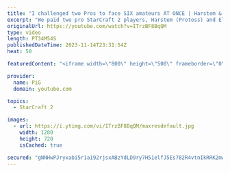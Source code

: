 ```yaml
---
title: "I challenged two Pros to face SIX amateurs AT ONCE | Harstem & Elazer - StarCraft 2"
excerpt: "We paid two pro StarCraft 2 players, Harstem (Protoss) and Elazer (Zerg), to face teams of low level noobs. Can they defeat 4 Diamond players? How about 5 Platinum players? What about 6 Gold league players?  -- 🐷 Second Channel for Learning StarCraft 2: https://www.youtube.com/c/PiGRandom 🐷 Third Channel"
originalUrl: https://youtube.com/watch?v=ITrzBF8BqQM
type: video
length: PT34M54S
publishedDateTime: 2023-11-14T23:31:54Z
heat: 50

featuredContent: "<iframe width=\"800\" height=\"500\" frameborder=\"0\" src=\"https://www.youtube.com/embed/ITrzBF8BqQM\" allow=\"accelerometer; autoplay; encrypted-media; gyroscope; picture-in-picture\" allowfullscreen></iframe>"

provider:
  name: PiG
  domain: youtube.com

topics:
  - StarCraft 2

images:
  - url: https://i.ytimg.com/vi/ITrzBF8BqQM/maxresdefault.jpg
    width: 1280
    height: 720
    isCached: true

secured: "gNNHwPJryxabi5r1a192rjsxABzYdLD9ry7H51elfJ5Es782R4vtnIkRRK2mw97PBqFnyeRBdjsW9LKqPnFlnf1uNteeFqEqtkTOpcG22j1cQI/vMOyuiNiPRnIh4QQ1wvy8L4EXLjfZI9vzCD8hVKUvH/mRuZu2DftHCQldN+i8qxsvSp3ZzmgwJzJibQdrvka27ETRXzJ06Q4Jk4NymQIa0MKEJiqYUC4/3WRGC0CEbQL/UhgTpu8wwTiFdZpi2gz98OTDjLAZ5R4EvbLEQC7q2PhSXOPMVIimKeSANz3U7+/YCKCx9H3D4BYz7g30KLv2QIyTeNDzuKc9VZkNIyMiEmV0Mg60jT7QfSh3Gwaahcwzsd1T+vXECOW311zpZeBIbz33XG6buDdHCANluoHBpANpW/QWep6xRSD70uY=;CH4Kb7LI0jrVPKFDjXiaSQ=="
---
```


